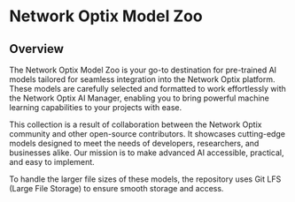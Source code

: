 # Network Optix Model Zoo

## Overview

The Network Optix Model Zoo is your go-to destination for pre-trained AI models tailored for seamless integration into the Network Optix platform. These models are carefully selected and formatted to work effortlessly with the Network Optix AI Manager, enabling you to bring powerful machine learning capabilities to your projects with ease.

This collection is a result of collaboration between the Network Optix community and other open-source contributors. It showcases cutting-edge models designed to meet the needs of developers, researchers, and businesses alike. Our mission is to make advanced AI accessible, practical, and easy to implement.

To handle the larger file sizes of these models, the repository uses Git LFS (Large File Storage) to ensure smooth storage and access.